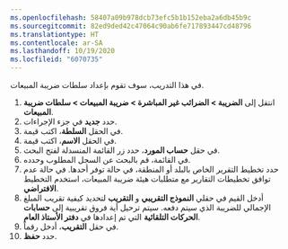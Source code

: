 ```yaml
---
ms.openlocfilehash: 58407a09b978dcb73efc5b1b152eba2a6db45b9c
ms.sourcegitcommit: 82ed9ded42c47064c90ab6fe717893447cd48796
ms.translationtype: HT
ms.contentlocale: ar-SA
ms.lasthandoff: 10/19/2020
ms.locfileid: "6070735"
---
```

في هذا التدريب، سوف تقوم بإعداد سلطات ضريبة المبيعات.

1.  انتقل إلى **الضريبة > الضرائب غير المباشرة > ضريبة المبيعات > سلطات ضريبة المبيعات**.
2.  حدد **جديد** في جزء الإجراءات.
3.  في الحقل **السلطة**، اكتب قيمة.
4.  في الحقل **الاسم**، اكتب قيمة‎.
5.  في حقل **حساب المورد**، حدد زر القائمة المنسدلة لفتح البحث.
6.  في القائمة، قم بالبحث عن السجل المطلوب وحدده.
7.  حدد تخطيط التقرير الخاص بالبلد أو المنطقة، في حالة توفر أحدها. في حالة عدم توافق تخطيطات التقارير مع متطلبات هيئة ضريبة المبيعات، استخدم التخطيط **الافتراضي**.
8.  أدخل القيم في حقلي **النموذج التقريبي** و **التقريب** لتحديد كيفية تقريب المبلغ الإجمالي للضريبة الذي سيتم دفعه. سيتم ترحيل أية فروق تقريبية إلى **حسابات الحركات التلقائية** التي تم إعدادها في **دفتر الأستاذ العام**.
9.  في حقل **التقريب**، أدخل رقماً.
10. حدد **حفظ**.

